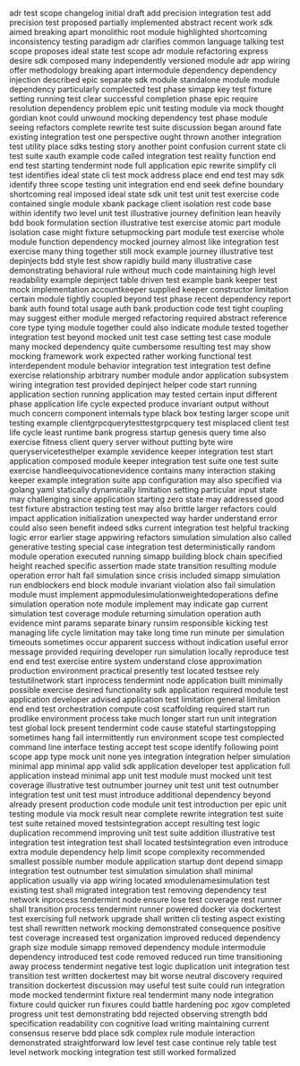 adr test scope changelog initial draft add precision integration test add precision test proposed partially implemented abstract recent work sdk aimed breaking apart monolithic root module highlighted shortcoming inconsistency testing paradigm adr clarifies common language talking test scope proposes ideal state test scope adr module refactoring express desire sdk composed many independently versioned module adr app wiring offer methodology breaking apart intermodule dependency dependency injection described epic separate sdk module standalone module module dependency particularly complected test phase simapp key test fixture setting running test clear successful completion phase epic require resolution dependency problem epic unit testing module via mock thought gordian knot could unwound mocking dependency test phase module seeing refactors complete rewrite test suite discussion began around fate existing integration test one perspective ought thrown another integration test utility place sdks testing story another point confusion current state cli test suite xauth example code called integration test reality function end end test starting tendermint node full application epic rewrite simplify cli test identifies ideal state cli test mock address place end end test may sdk identify three scope testing unit integration end end seek define boundary shortcoming real imposed ideal state sdk unit test unit test exercise code contained single module xbank package client isolation rest code base within identify two level unit test illustrative journey definition lean heavily bdd book formulation section illustrative test exercise atomic part module isolation case might fixture setupmocking part module test exercise whole module function dependency mocked journey almost like integration test exercise many thing together still mock example journey illustrative test depinjects bdd style test show rapidly build many illustrative case demonstrating behavioral rule without much code maintaining high level readability example depinject table driven test example bank keeper test mock implementation accountkeeper supplied keeper constructor limitation certain module tightly coupled beyond test phase recent dependency report bank auth found total usage auth bank production code test tight coupling may suggest either module merged refactoring required abstract reference core type tying module together could also indicate module tested together integration test beyond mocked unit test case setting test case module many mocked dependency quite cumbersome resulting test may show mocking framework work expected rather working functional test interdependent module behavior integration test integration test define exercise relationship arbitrary number module andor application subsystem wiring integration test provided depinject helper code start running application section running application may tested certain input different phase application life cycle expected produce invariant output without much concern component internals type black box testing larger scope unit testing example clientgrpcquerytesttestgrpcquery test misplaced client test life cycle least runtime bank progress startup genesis query time also exercise fitness client query server without putting byte wire queryservicetesthelper example xevidence keeper integration test start application composed module keeper integration test suite one test suite exercise handleequivocationevidence contains many interaction staking keeper example integration suite app configuration may also specified via golang yaml statically dynamically limitation setting particular input state may challenging since application starting zero state may addressed good test fixture abstraction testing test may also brittle larger refactors could impact application initialization unexpected way harder understand error could also seen benefit indeed sdks current integration test helpful tracking logic error earlier stage appwiring refactors simulation simulation also called generative testing special case integration test deterministically random module operation executed running simapp building block chain specified height reached specific assertion made state transition resulting module operation error halt fail simulation since crisis included simapp simulation run endblockers end block module invariant violation also fail simulation module must implement appmodulesimulationweightedoperations define simulation operation note module implement may indicate gap current simulation test coverage module returning simulation operation auth evidence mint params separate binary runsim responsible kicking test managing life cycle limitation may take long time run minute per simulation timeouts sometimes occur apparent success without indication useful error message provided requiring developer run simulation locally reproduce test end end test exercise entire system understand close approximation production environment practical presently test located testsee rely testutilnetwork start inprocess tendermint node application built minimally possible exercise desired functionality sdk application required module test application developer advised application test limitation general limitation end end test orchestration compute cost scaffolding required start run prodlike environment process take much longer start run unit integration test global lock present tendermint code cause stateful startingstopping sometimes hang fail intermittently run environment scope test complected command line interface testing accept test scope identify following point scope app type mock unit none yes integration integration helper simulation minimal app minimal app valid sdk application developer test application full application instead minimal app unit test module must mocked unit test coverage illustrative test outnumber journey unit test unit test outnumber integration test unit test must introduce additional dependency beyond already present production code module unit test introduction per epic unit testing module via mock result near complete rewrite integration test suite test suite retained moved testsintegration accept resulting test logic duplication recommend improving unit test suite addition illustrative test integration test integration test shall located testsintegration even introduce extra module dependency help limit scope complexity recommended smallest possible number module application startup dont depend simapp integration test outnumber test simulation simulation shall minimal application usually via app wiring located xmodulenamesimulation test existing test shall migrated integration test removing dependency test network inprocess tendermint node ensure lose test coverage rest runner shall transition process tendermint runner powered docker via dockertest test exercising full network upgrade shall written cli testing aspect existing test shall rewritten network mocking demonstrated consequence positive test coverage increased test organization improved reduced dependency graph size module simapp removed dependency module intermodule dependency introduced test code removed reduced run time transitioning away process tendermint negative test logic duplication unit integration test transition test written dockertest may bit worse neutral discovery required transition dockertest discussion may useful test suite could run integration mode mocked tendermint fixture real tendermint many node integration fixture could quicker run fixures could battle hardening poc xgov completed progress unit test demonstrating bdd rejected observing strength bdd specification readability con cognitive load writing maintaining current consensus reserve bdd place sdk complex rule module interaction demonstrated straightforward low level test case continue rely table test level network mocking integration test still worked formalized